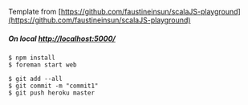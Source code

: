 Template from [https://github.com/faustineinsun/scalaJS-playground](https://github.com/faustineinsun/scalaJS-playground)

##### On local [http://localhost:5000/](http://localhost:5000/)

```
$ npm install
$ foreman start web 

$ git add --all
$ git commit -m "commit1"
$ git push heroku master
```
